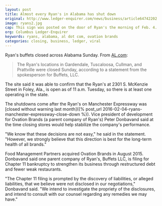 ```yaml
---
layout: post
title: Almost every Ryan's in Alabama has shut down
original: http://www.ledger-enquirer.com/news/business/article64742202.html
image: ryans2.jpg
cap: This sign was posted on the door of Ryan's the morning of Feb. 4. The store was one of 74 that closed within parent company Ovation Brands. (Kyle Nazario)
org: Columbus Ledger-Enquirer
keywords: ryans, alabama, al dot com, ovation brands
categories: closing, business, ledger, viral
---
```


Ryan's buffets closed across Alabama Sunday. From [AL.com](http://www.al.com/news/birmingham/index.ssf/2016/03/ryans_apparently_no_long_on_me.html#incart_most-commented_opinion_article):

<!--break-->

> The Ryan's locations in Gardendale, Tuscaloosa, Cullman, and Prattville were closed Sunday, according to a statement from the spokesperson for Buffets, LLC.

The site said it was able to confirm that the Ryan's at 2301 S. McKenzie Street in Foley, Ala., is open as of 11 a.m. Tuesday, so there is at least one operating in the state.

The shutdowns come after the Ryan's on Manchester Expressway was [closed without warning last month]({% post_url 2016-02-04-ryans-manchester-expressway-close-down %}). Vice president of development for Ovation Brands (a parent company of Ryan's) Peter Donbavand said at the time closing stores would help stabilize the company's performance.

"We know that these decisions are not easy," he said in the statement. "However, we strongly believe that this direction is best for the long-term health of all brands."

Food Management Partners acquired Ovation Brands in August 2015. Donbavand said one parent company of Ryan's, Buffets LLC, is filing for Chapter 11 bankruptcy to strengthen its business through restructured debt and fewer weak restaurants.

"The Chapter 11 filing is prompted by the discovery of liabilities, or alleged liabilities, that we believe were not disclosed in our negotiations," Donbavand said. "We intend to investigate the propriety of the disclosures, and intend to consult with our counsel regarding any remedies we may have."